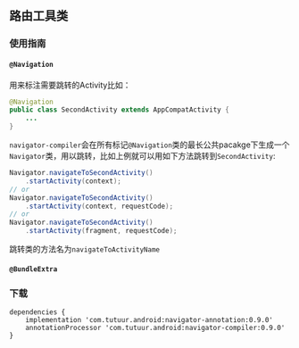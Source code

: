 ## 路由工具类

### 使用指南
#### `@Navigation`
用来标注需要跳转的Activity比如：
``` Java
@Navigation
public class SecondActivity extends AppCompatActivity {
	...
}
```
`navigator-compiler`会在所有标记`@Navigation`类的最长公共pacakge下生成一个`Navigator`类，用以跳转，比如上例就可以用如下方法跳转到`SecondActivity`:
``` Java
Navigator.navigateToSecondActivity()
    .startActivity(context);
// or
Navigator.navigateToSecondActivity()
    .startActivity(context, requestCode);
// or
Navigator.navigateToSecondActivity()
    .startActivity(fragment, requestCode);
```
跳转类的方法名为`navigateToActivityName`

#### `@BundleExtra`

### 下载
```
dependencies {
    implementation 'com.tutuur.android:navigator-annotation:0.9.0'
    annotationProcessor 'com.tutuur.android:navigator-compiler:0.9.0'
}
```
